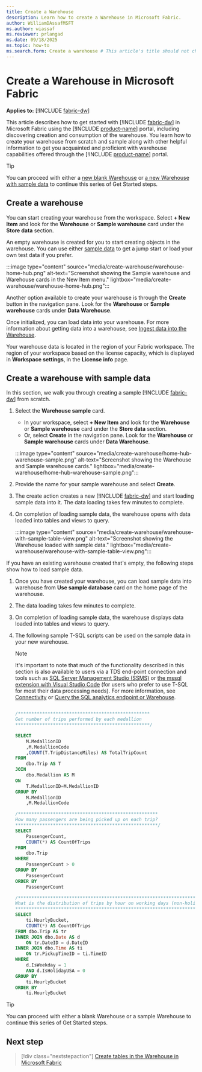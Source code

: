 ```yaml
---
title: Create a Warehouse
description: Learn how to create a Warehouse in Microsoft Fabric.
author: WilliamDAssafMSFT
ms.author: wiassaf
ms.reviewer: prlangad
ms.date: 09/18/2025
ms.topic: how-to
ms.search.form: Create a warehouse # This article's title should not change. If so, contact engineering.
---
```

# Create a Warehouse in Microsoft Fabric

**Applies to:** [!INCLUDE [fabric-dw](includes/applies-to-version/fabric-dw.md)]

This article describes how to get started with [!INCLUDE [fabric-dw](includes/fabric-dw.md)] in Microsoft Fabric using the [!INCLUDE [product-name](../includes/product-name.md)] portal, including discovering creation and consumption of the warehouse. You learn how to create your warehouse from scratch and sample along with other helpful information to get you acquainted and proficient with warehouse capabilities offered through the [!INCLUDE [product-name](../includes/product-name.md)] portal.

> [!TIP]
> You can proceed with either a [new blank Warehouse](#how-to-create-a-blank-warehouse) or [a new Warehouse with sample data](#how-to-create-a-warehouse-sample) to continue this series of Get Started steps.

<a id="how-to-create-a-warehouse"></a>

<a id="how-to-create-a-blank-warehouse"></a>

## Create a warehouse

You can start creating your warehouse from the workspace. Select **+ New Item** and look for the **Warehouse** or **Sample warehouse** card under the **Store data** section. 

An empty warehouse is created for you to start creating objects in the warehouse. You can use either [sample data](/azure/open-datasets/dataset-catalog) to get a jump start or load your own test data if you prefer.

:::image type="content" source="media/create-warehouse/warehouse-home-hub.png" alt-text="Screenshot showing the Sample warehouse and Warehouse cards in the New Item menu." lightbox="media/create-warehouse/warehouse-home-hub.png":::

Another option available to create your warehouse is through the **Create** button in the navigation pane. Look for the **Warehouse** or **Sample warehouse** cards under **Data Warehouse**.

Once initialized, you can load data into your warehouse. For more information about getting data into a warehouse, see [Ingest data into the Warehouse](ingest-data.md).

Your warehouse data is located in the region of your Fabric workspace. The region of your workspace based on the license capacity, which is displayed in **Workspace settings**, in the **License info** page. 

<a id="how-to-create-a-warehouse-sample"></a>

## Create a warehouse with sample data

In this section, we walk you through creating a sample [!INCLUDE [fabric-dw](includes/fabric-dw.md)] from scratch.

1. Select the **Warehouse sample** card.
    - In your workspace, select **+ New Item** and look for the **Warehouse** or **Sample warehouse** card under the **Store data** section. 
    - Or, select **Create** in the navigation pane. Look for the **Warehouse** or **Sample warehouse** cards under **Data Warehouse**.

   :::image type="content" source="media/create-warehouse/home-hub-warehouse-sample.png" alt-text="Screenshot showing the Warehouse and Sample warehouse cards." lightbox="media/create-warehouse/home-hub-warehouse-sample.png":::

1. Provide the name for your sample warehouse and select **Create**.

1. The create action creates a new [!INCLUDE [fabric-dw](includes/fabric-dw.md)] and start loading sample data into it. The data loading takes few minutes to complete.

1. On completion of loading sample data, the warehouse opens with data loaded into tables and views to query.

   :::image type="content" source="media/create-warehouse/warehouse-with-sample-table-view.png" alt-text="Screenshot showing the Warehouse loaded with sample data." lightbox="media/create-warehouse/warehouse-with-sample-table-view.png":::

If you have an existing warehouse created that's empty, the following steps show how to load sample data.

1. Once you have created your warehouse, you can load sample data into warehouse from **Use sample database** card on the home page of the warehouse.

1. The data loading takes few minutes to complete.

1. On completion of loading sample data, the warehouse displays data loaded into tables and views to query.

1. The following sample T-SQL scripts can be used on the sample data in your new warehouse.

    > [!NOTE]
    > It's important to note that much of the functionality described in this section is also available to users via a TDS end-point connection and tools such as [SQL Server Management Studio (SSMS)](/sql/ssms/download-sql-server-management-studio-ssms) or [the mssql extension with Visual Studio Code](/sql/tools/visual-studio-code/mssql-extensions?view=fabric&preserve-view=true) (for users who prefer to use T-SQL for most their data processing needs). For more information, see [Connectivity](connectivity.md) or [Query the SQL analytics endpoint or Warehouse](query-warehouse.md).

    ```sql
    
    /*************************************************
    Get number of trips performed by each medallion
    **************************************************/
    
    SELECT 
        M.MedallionID
        ,M.MedallionCode
        ,COUNT(T.TripDistanceMiles) AS TotalTripCount
    FROM   
        dbo.Trip AS T
    JOIN   
        dbo.Medallion AS M
    ON 
        T.MedallionID=M.MedallionID
    GROUP BY 
        M.MedallionID
        ,M.MedallionCode
    
    /****************************************************
    How many passengers are being picked up on each trip?
    *****************************************************/
    SELECT
        PassengerCount,
        COUNT(*) AS CountOfTrips
    FROM 
        dbo.Trip
    WHERE 
        PassengerCount > 0
    GROUP BY 
        PassengerCount
    ORDER BY 
        PassengerCount
    
    /*********************************************************************************
    What is the distribution of trips by hour on working days (non-holiday weekdays)?
    *********************************************************************************/
    SELECT
        ti.HourlyBucket,
        COUNT(*) AS CountOfTrips
    FROM dbo.Trip AS tr
    INNER JOIN dbo.Date AS d
        ON tr.DateID = d.DateID
    INNER JOIN dbo.Time AS ti
        ON tr.PickupTimeID = ti.TimeID
    WHERE
        d.IsWeekday = 1
        AND d.IsHolidayUSA = 0
    GROUP BY
        ti.HourlyBucket
    ORDER BY
        ti.HourlyBucket
    ```

> [!TIP]
> You can proceed with either a blank Warehouse or a sample Warehouse to continue this series of Get Started steps.

## Next step

> [!div class="nextstepaction"]
> [Create tables in the Warehouse in Microsoft Fabric](create-table.md)
